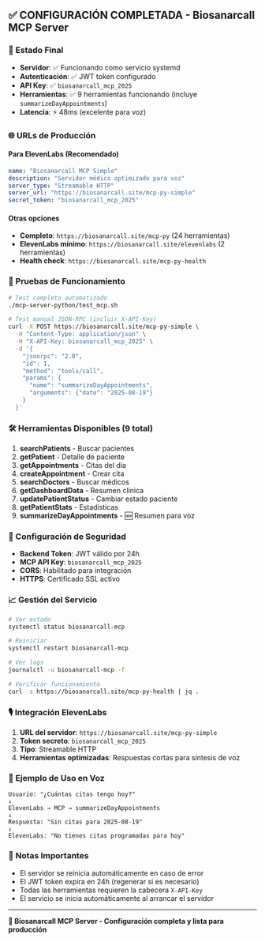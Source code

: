 ## ✅ CONFIGURACIÓN COMPLETADA - Biosanarcall MCP Server

### 🎯 Estado Final
- **Servidor**: ✅ Funcionando como servicio systemd
- **Autenticación**: ✅ JWT token configurado
- **API Key**: ✅ `biosanarcall_mcp_2025`
- **Herramientas**: ✅ 9 herramientas funcionando (incluye `summarizeDayAppointments`)
- **Latencia**: ⚡ 48ms (excelente para voz)

### 🌐 URLs de Producción

#### Para ElevenLabs (Recomendado)
```yaml
name: "Biosanarcall MCP Simple"
description: "Servidor médico optimizado para voz"
server_type: "Streamable HTTP"
server_url: "https://biosanarcall.site/mcp-py-simple"
secret_token: "biosanarcall_mcp_2025"
```

#### Otras opciones
- **Completo**: `https://biosanarcall.site/mcp-py` (24 herramientas)
- **ElevenLabs mínimo**: `https://biosanarcall.site/elevenlabs` (2 herramientas)
- **Health check**: `https://biosanarcall.site/mcp-py-health`

### 🔧 Pruebas de Funcionamiento

```bash
# Test completo automatizado
./mcp-server-python/test_mcp.sh

# Test manual JSON-RPC (incluir X-API-Key)
curl -X POST https://biosanarcall.site/mcp-py-simple \
  -H "Content-Type: application/json" \
  -H "X-API-Key: biosanarcall_mcp_2025" \
  -d '{
    "jsonrpc": "2.0",
    "id": 1,
    "method": "tools/call",
    "params": {
      "name": "summarizeDayAppointments",
      "arguments": {"date": "2025-08-19"}
    }
  }'
```

### 🛠️ Herramientas Disponibles (9 total)
1. **searchPatients** - Buscar pacientes
2. **getPatient** - Detalle de paciente  
3. **getAppointments** - Citas del día
4. **createAppointment** - Crear cita
5. **searchDoctors** - Buscar médicos
6. **getDashboardData** - Resumen clínica
7. **updatePatientStatus** - Cambiar estado paciente
8. **getPatientStats** - Estadísticas
9. **summarizeDayAppointments** - 🆕 Resumen para voz

### 🔐 Configuración de Seguridad
- **Backend Token**: JWT válido por 24h
- **MCP API Key**: `biosanarcall_mcp_2025`
- **CORS**: Habilitado para integración
- **HTTPS**: Certificado SSL activo

### 📈 Gestión del Servicio

```bash
# Ver estado
systemctl status biosanarcall-mcp

# Reiniciar
systemctl restart biosanarcall-mcp

# Ver logs
journalctl -u biosanarcall-mcp -f

# Verificar funcionamiento
curl -s https://biosanarcall.site/mcp-py-health | jq .
```

### 🎙️ Integración ElevenLabs

1. **URL del servidor**: `https://biosanarcall.site/mcp-py-simple`
2. **Token secreto**: `biosanarcall_mcp_2025`
3. **Tipo**: Streamable HTTP
4. **Herramientas optimizadas**: Respuestas cortas para síntesis de voz

### 📝 Ejemplo de Uso en Voz

```
Usuario: "¿Cuántas citas tengo hoy?"
↓
ElevenLabs → MCP → summarizeDayAppointments
↓
Respuesta: "Sin citas para 2025-08-19"
↓ 
ElevenLabs: "No tienes citas programadas para hoy"
```

### 🚨 Notas Importantes
- El servidor se reinicia automáticamente en caso de error
- El JWT token expira en 24h (regenerar si es necesario)
- Todas las herramientas requieren la cabecera `X-API-Key`
- El servicio se inicia automáticamente al arrancar el servidor

---
**🏥 Biosanarcall MCP Server - Configuración completa y lista para producción**

